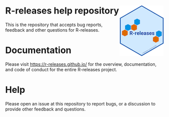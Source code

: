 # R-releases help repository <a href="https://r-releases.github.io/"><img src="logo/logo-readme.png" align="right" width="140" /></a>

This is the repository that accepts bug reports, feedback and other questions for R-releases.

# Documentation

Please visit <https://r-releases.github.io/> for the overview, documentation, and code of conduct for the entire R-releases project.

# Help

Please open an issue at this repository to report bugs, or a discussion to provide other feedback and questions.
